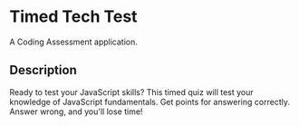# Timed Tech Test
A Coding Assessment application.

## Description
Ready to test your JavaScript skills? This timed quiz will test your knowledge of JavaScript fundamentals. Get points for answering correctly. Answer wrong, and you'll lose time!